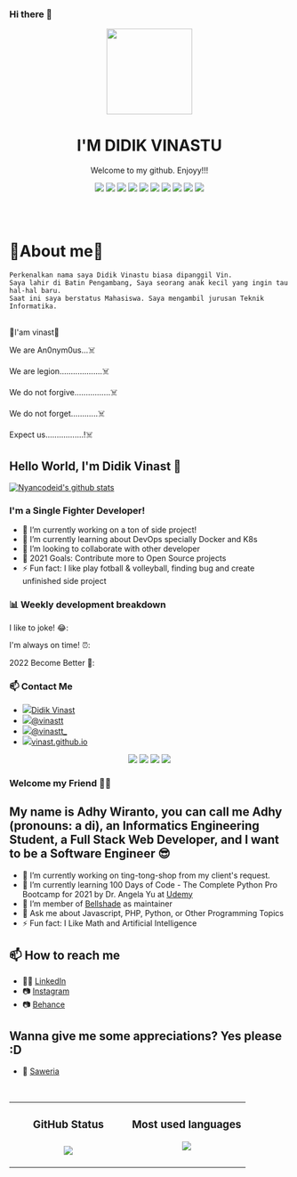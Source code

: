 ### Hi there 👋

<p align="center">
  <img src="https://user-images.githubusercontent.com/50107558/70987321-387b4a80-20f2-11ea-94e0-9a1078e14e37.png" width="154"></center>
  <h1 align="center">I'M DIDIK VINASTU</h1>
  <p align="center">Welcome to my github. Enjoyy!!!<p>
  <p align="center">
  <img src="https://img.shields.io/badge/OS-Linux_-blue">&#160<img src="https://img.shields.io/badge/Tools-Docker_-green">&#160<img src="https://img.shields.io/badge/Code-JavaScript_-gold">&#160<img src="https://img.shields.io/badge/Shell-Bash_-orange">&#160<img src="https://img.shields.io/badge/Code-Make_-pink">&#160<img src="https://img.shields.io/badge/Cloud-Computing_-blue">&#160<img src="https://img.shields.io/badge/Code-C++_-yellow">&#160<img src="https://img.shields.io/badge/Code-C_-purple">&#160<img src="https://img.shields.io/badge/Framework-Bootstrap_-yellow">&#160<img src="https://img.shields.io/badge/Framework-ReactJS_-pink"></center>


<br><br>

  # 👻About me👻
  ```
  Perkenalkan nama saya Didik Vinastu biasa dipanggil Vin. 
  Saya lahir di Batin Pengambang, Saya seorang anak kecil yang ingin tau hal-hal baru. 
  Saat ini saya berstatus Mahasiswa. Saya mengambil jurusan Teknik Informatika.
  ```

<p><br>👻I'am vinast👻</br>
<span><p>We are An0nym0us...☠️</p></span>
<p>We are legion...................☠️</p>
<p>We do not forgive................☠️</p>
<p>We do not forget............☠️</p>
<p>Expect us.................!☠️</p>

## Hello World, I'm Didik Vinast 👋

[![Nyancodeid's github stats](https://github-readme-stats.vercel.app/api?username=vinast)](https://github.com/vinast/vinast)

### I'm a Single Fighter Developer!
- 🔭 I’m currently working on a ton of side project!
- 🌱 I’m currently learning about DevOps specially Docker and K8s
- 👯 I’m looking to collaborate with other developer
- 🥅 2021 Goals: Contribute more to Open Source projects
- ⚡ Fun fact: I like play fotball & volleyball, finding bug and create unfinished side project 

### 📊 Weekly development breakdown

<p>I like to joke! 😂:</p>
<p>I'm always on time! ⏰:</p>
<p>2022 Become Better 🙌:</p>

### 📫 Contact Me
- <img src="https://img.icons8.com/ios-glyphs/30/000000/facebook-new.png"/>[Didik Vinast](https://www.facebook.com/profile.php?id=100026730090913)
- <img src="https://img.icons8.com/material-outlined/30/000000/twitter.png"/>[@vinastt](https://twitter.com/vinastt)
- <img src="https://img.icons8.com/material-outlined/30/000000/instagram-new.png"/>[@vinastt_](https://instagram.com/vinastt_)
- <img src="https://img.icons8.com/material-outlined/30/000000/domain.png"/>[vinast.github.io](https://vinast.github.io/)

<p align="center">
  <img src="https://img.shields.io/badge/Instagram-vinastt_ _-red">&#160<img src="https://img.shields.io/badge/Twitter-vinastt_-red">&#160<img src="https://img.shields.io/badge/Email-dvvinas2@gmail.com_-red">&#160<img src="https://img.shields.io/badge/Facebook-Didik Vinast_-red"></center>
  
  
  
  
  ### Welcome my Friend 👋😊

## My name is Adhy Wiranto, you can call me Adhy (pronouns: a di), an Informatics Engineering Student, a Full Stack Web Developer, and I want to be a Software Engineer 😎
- 🔭 I’m currently working on ting-tong-shop from my client's request.
- 🌱 I’m currently learning 100 Days of Code - The Complete Python Pro Bootcamp for 2021 by Dr. Angela Yu at [Udemy](https://www.udemy.com/course/100-days-of-code/)
- 👯 I’m member of [Bellshade](https://github.com/bellshade) as maintainer
- 💬 Ask me about Javascript, PHP, Python, or Other Programming Topics
- ⚡ Fun fact: I Like Math and Artificial Intelligence

## 📫 How to reach me
- 👩‍💻 [LinkedIn](https://www.linkedin.com/in/adhy-wiranto-665882155/)
- 📷 [Instagram](https://www.instagram.com/wanindemilien/)
- 📷 [Behance](https://www.behance.net/skuukzkylxixsxa)

## Wanna give me some appreciations? Yes please :D
- 💸 [Saweria](https://saweria.co/adhywiranto44)

<br>

<table>
   <td width="50%" valign="top">
    <h3 align="center"> GitHub Status<h3>
    <p align="center">
      <img src="https://github-readme-stats.vercel.app/api?username=AdhyWiranto44&theme=algolia&column=7&no-frame=true" />
    </p>
   </td>
   <td width="50%" valign="top">
    <h3 align="center"> Most used languages</h3>
     <p align="center">
      <img src="https://github-readme-stats.vercel.app/api/top-langs/?username=AdhyWiranto44&theme=outrun&column=7&no-frame=true"/>
     </p>
  </td>
</table>

